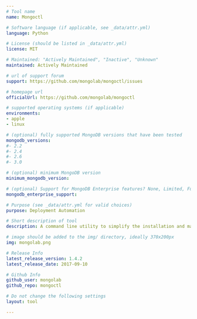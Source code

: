 ```yaml
---
# Tool name
name: Mongoctl

# Software language (if applicable, see _data/attr.yml)
language: Python

# License (should be listed in _data/attr.yml)
license: MIT

# Maintained: "Actively Maintained", "Inactive", "Unknown"
maintained: Actively Maintained

# url of support forum
support: https://github.com/mongolab/mongoctl/issues

# homepage url
officialUrl: https://github.com/mongolab/mongoctl

# supported operating systems (if applicable)
environments:
- apple
- linux

# (optional) fully supported MongoDB versions that have been tested
mongodb_versions:
#- 2.2
#- 2.4
#- 2.6
#- 3.0

# (optional) minimum MongoDB version
minimum_mongodb_version:

# (optional) Support for MongoDB Enterprise features? None, Limited, Full
mongodb_enterprise_support: 

# Purpose (see _data/attr.yml for valid choices)
purpose: Deployment Automation

# Short description of tool
description: A command line utility to simplify the installation and management of MongoDB servers and replica set clusters.

# image should be added to the img/ directory, ideally 370x200px
img: mongolab.png

# Release Info
latest_release_version: 1.4.2
latest_release_date: 2017-09-10

# Github Info
github_user: mongolab
github_repo: mongoctl

# Do not change the following settings
layout: tool

---
```


